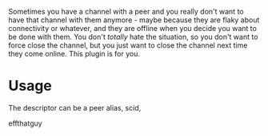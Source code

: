Sometimes you have a channel with a peer and you really don't want to have that channel with them anymore - maybe because they are flaky about connectivity or whatever, and they are offline when you decide you want to be done with them.  You don't *totally* hate the situation, so you don't want to force close the channel, but you just want to close the channel next time they come online.  This plugin is for you.



# Usage

The descriptor can be a peer alias, scid,

effthatguy <descriptor>